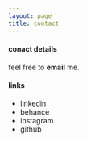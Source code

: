 ```yaml
---
layout: page
title: contact
---
```


#### conact details

feel free to <strong><a href = "mailto: b.s.biro@network.rca.ac.uk" style="text-decoration:none" >email</a></strong> me.

#### links

- <a href="https://uk.linkedin.com/in/bsbiro" style="text-decoration:none" target="_blank" >linkedin</a>
- <a href="https://www.behance.net/bsbiro" style="text-decoration:none" target="_blank" >behance</a>
- <a href="https://www.instagram.com/b.s.biro" style="text-decoration:none" target="_blank" >instagram</a>
- <a href="https://github.com/bsbiro" style="text-decoration:none" target="_blank" >github</a>
